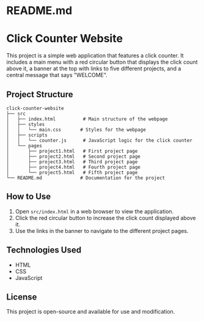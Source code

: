 # README.md

# Click Counter Website

This project is a simple web application that features a click counter. It includes a main menu with a red circular button that displays the click count above it, a banner at the top with links to five different projects, and a central message that says "WELCOME".

## Project Structure

```
click-counter-website
├── src
│   ├── index.html          # Main structure of the webpage
│   ├── styles
│   │   └── main.css       # Styles for the webpage
│   ├── scripts
│   │   └── counter.js      # JavaScript logic for the click counter
│   └── pages
│       ├── project1.html   # First project page
│       ├── project2.html   # Second project page
│       ├── project3.html   # Third project page
│       ├── project4.html   # Fourth project page
│       └── project5.html   # Fifth project page
└── README.md              # Documentation for the project
```

## How to Use

1. Open `src/index.html` in a web browser to view the application.
2. Click the red circular button to increase the click count displayed above it.
3. Use the links in the banner to navigate to the different project pages.

## Technologies Used

- HTML
- CSS
- JavaScript

## License

This project is open-source and available for use and modification.